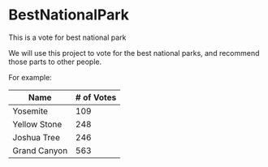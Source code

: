 # BestNationalPark
This is a vote for best national park

We will use this project to vote for the best national parks, and recommend those parts to other people.

For example:

| Name            | # of Votes |
| --------------- | ---------- |
| Yosemite        | 109        |
| Yellow Stone    | 248        |
| Joshua Tree     | 246        |
| Grand Canyon    | 563        |
